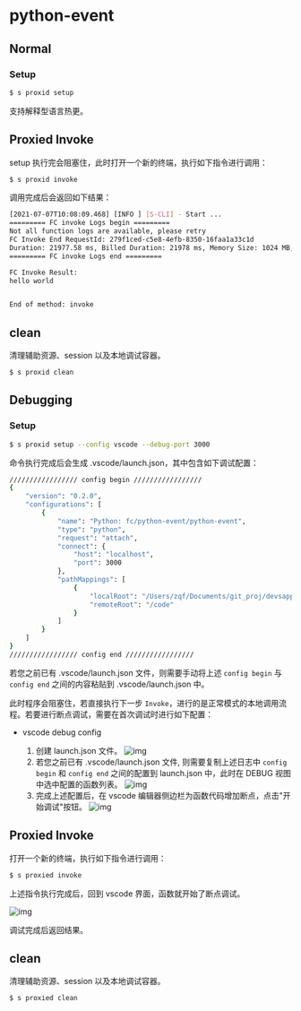 # python-event

## Normal

### Setup

```bash
$ s proxid setup
```
支持解释型语言热更。

## Proxied Invoke

setup 执行完会阻塞住，此时打开一个新的终端，执行如下指令进行调用：

```bash
$ s proxid invoke
```

调用完成后会返回如下结果：

```bash
[2021-07-07T10:08:09.468] [INFO ] [S-CLI] - Start ...
========= FC invoke Logs begin =========
Not all function logs are available, please retry
FC Invoke End RequestId: 279f1ced-c5e8-4efb-8350-16faa1a33c1d
Duration: 21977.58 ms, Billed Duration: 21978 ms, Memory Size: 1024 MB, Max Memory Used: 66.52 MB
========= FC invoke Logs end =========

FC Invoke Result:
hello world


End of method: invoke
```

## clean

清理辅助资源、session 以及本地调试容器。

```bash
$ s proxid clean
```

## Debugging

### Setup

```bash
$ s proxid setup --config vscode --debug-port 3000
```

命令执行完成后会生成 .vscode/launch.json，其中包含如下调试配置：

```bash
///////////////// config begin /////////////////
{
    "version": "0.2.0",
    "configurations": [
        {
            "name": "Python: fc/python-event/python-event",
            "type": "python",
            "request": "attach",
            "connect": {
                "host": "localhost",
                "port": 3000
            },
            "pathMappings": [
                {
                    "localRoot": "/Users/zqf/Documents/git_proj/devsapp/component/fc-tunnel-invoke/example/python-event",
                    "remoteRoot": "/code"
                }
            ]
        }
    ]
}
///////////////// config end /////////////////
```

若您之前已有 .vscode/launch.json 文件，则需要手动将上述 `config begin` 与 `config end` 之间的内容粘贴到 .vscode/launch.json 中。

此时程序会阻塞住，若直接执行下一步 `Invoke`，进行的是正常模式的本地调用流程。若要进行断点调试，需要在首次调试时进行如下配置：

- vscode debug config

    1. 创建 launch.json 文件。
    ![img](https://img.alicdn.com/imgextra/i4/O1CN01XSXosD1y6KbSg3zBa_!!6000000006529-2-tps-474-293.png)
    2. 若您之前已有 .vscode/launch.json 文件, 则需要复制上述日志中 `config begin` 和 `config end` 之间的配置到 launch.json 中，此时在 DEBUG 视图中选中配置的函数列表。
    ![img](https://img.alicdn.com/imgextra/i3/O1CN01QpCZnE1RvHLBX4qb5_!!6000000002173-2-tps-3458-1550.png)
    3. 完成上述配置后，在 vscode 编辑器侧边栏为函数代码增加断点，点击"开始调试"按钮。
    ![img](https://img.alicdn.com/imgextra/i3/O1CN01jTQLGc1lPUA9Ww5NG_!!6000000004811-2-tps-3576-2218.png)

## Proxied Invoke

打开一个新的终端，执行如下指令进行调用：

```bash
$ s proxied invoke
```

上述指令执行完成后，回到 vscode 界面，函数就开始了断点调试。

![img](https://img.alicdn.com/imgextra/i4/O1CN01biJncZ1l3V9VNWOd8_!!6000000004763-2-tps-3542-2232.png)

调试完成后返回结果。

## clean

清理辅助资源、session 以及本地调试容器。

```bash
$ s proxied clean
```
